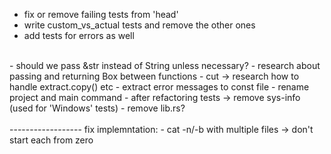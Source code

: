 - fix or remove failing tests from 'head'
- write custom_vs_actual tests and remove the other ones
- add tests for errors as well
<br>
- should we pass &str instead of String unless necessary?
- research about passing and returning  Box<dyn Write> between functions
- cut -> research how to handle extract.copy() etc
- extract error messages to const file
- rename project and main command
- after refactoring tests -> remove sys-info (used for 'Windows' tests)
- remove lib.rs?
<br><br>
------------------
fix implemntation:
- cat -n/-b with multiple files -> don't start each from zero




